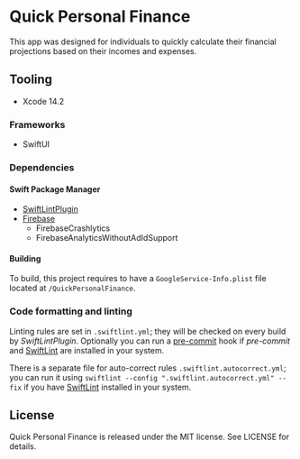#  Quick Personal Finance

This app was designed for individuals to quickly calculate their financial projections based on their incomes and expenses.

## Tooling

- Xcode 14.2

### Frameworks

- SwiftUI

### Dependencies

#### Swift Package Manager

- [SwiftLintPlugin](https://github.com/alandeguz/SwiftLintPlugin)
- [Firebase](https://github.com/firebase/firebase-ios-sdk)
    - FirebaseCrashlytics
    - FirebaseAnalyticsWithoutAdIdSupport

#### Building

To build, this project requires to have a `GoogleService-Info.plist` file located at `/QuickPersonalFinance`.

### Code formatting and linting

Linting rules are set in `.swiftlint.yml`; they will be checked on every build by _SwiftLintPlugin_. Optionally you can run a [pre-commit](https://pre-commit.com/) hook if _pre-commit_ and [SwiftLint](https://github.com/realm/SwiftLint) are installed in your system.

There is a separate file for auto-correct rules `.swiftlint.autocorrect.yml`; you can run it using `swiftlint --config ".swiftlint.autocorrect.yml" --fix` if you have [SwiftLint](https://github.com/realm/SwiftLint) installed in your system.

## License

Quick Personal Finance is released under the MIT license. See LICENSE for details.
